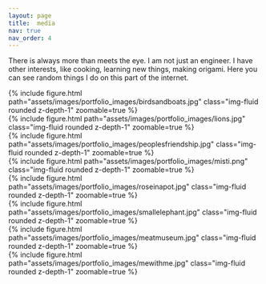 ```yaml
---
layout: page
title:  media
nav: true
nav_order: 4
---
```


There is always more than meets the eye. I am not just an engineer. I have other interests, like cooking, learning new things, making origami. Here you can see random things I do on this part of the internet.


<div class="row mt-3">
    <div class="col-sm mt-3 mt-md-0">
        {% include figure.html path="assets/images/portfolio_images/birdsandboats.jpg" class="img-fluid rounded z-depth-1" zoomable=true %}
    </div>
    <div class="col-sm mt-3 mt-md-0">
        {% include figure.html path="assets/images/portfolio_images/lions.jpg" class="img-fluid rounded z-depth-1" zoomable=true %}
    </div>
    <div class="col-sm mt-3 mt-md-0">
        {% include figure.html path="assets/images/portfolio_images/peoplesfriendship.jpg" class="img-fluid rounded z-depth-1" zoomable=true %}
    </div>
</div>
<div class="row mt-3">
    <div class="col-sm mt-3 mt-md-0">
        {% include figure.html path="assets/images/portfolio_images/misti.png" class="img-fluid rounded z-depth-1" zoomable=true %}
    </div>
    <div class="col-sm mt-3 mt-md-0">
        {% include figure.html path="assets/images/portfolio_images/roseinapot.jpg" class="img-fluid rounded z-depth-1" zoomable=true %}
    </div>
    <div class="col-sm mt-3 mt-md-0">
        {% include figure.html path="assets/images/portfolio_images/smallelephant.jpg" class="img-fluid rounded z-depth-1" zoomable=true %}
    </div>
</div>
<div class="row mt-3">
    <div class="col-sm mt-3 mt-md-0">
        {% include figure.html path="assets/images/portfolio_images/meatmuseum.jpg" class="img-fluid rounded z-depth-1" zoomable=true %}
    </div>
    <div class="col-sm mt-3 mt-md-0">
        {% include figure.html path="assets/images/portfolio_images/mewithme.jpg" class="img-fluid rounded z-depth-1" zoomable=true %}
    </div>
</div>
